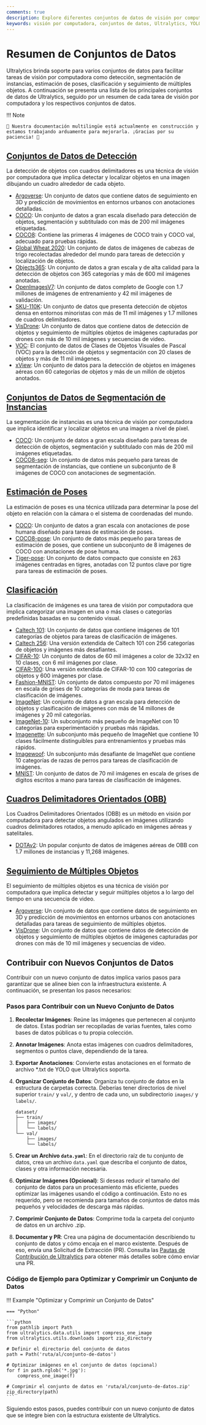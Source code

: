 ```yaml
---
comments: true
description: Explore diferentes conjuntos de datos de visión por computadora soportados por Ultralytics para la detección de objetos, segmentación, estimación de poses, clasificación de imágenes y seguimiento de múltiples objetos.
keywords: visión por computadora, conjuntos de datos, Ultralytics, YOLO, detección de objetos, segmentación de instancias, estimación de poses, clasificación de imágenes, seguimiento de múltiples objetos
---
```


# Resumen de Conjuntos de Datos

Ultralytics brinda soporte para varios conjuntos de datos para facilitar tareas de visión por computadora como detección, segmentación de instancias, estimación de poses, clasificación y seguimiento de múltiples objetos. A continuación se presenta una lista de los principales conjuntos de datos de Ultralytics, seguido por un resumen de cada tarea de visión por computadora y los respectivos conjuntos de datos.

!!! Note

    🚧 Nuestra documentación multilingüe está actualmente en construcción y estamos trabajando arduamente para mejorarla. ¡Gracias por su paciencia! 🙏

## [Conjuntos de Datos de Detección](../../datasets/detect/index.md)

La detección de objetos con cuadros delimitadores es una técnica de visión por computadora que implica detectar y localizar objetos en una imagen dibujando un cuadro alrededor de cada objeto.

- [Argoverse](../../datasets/detect/argoverse.md): Un conjunto de datos que contiene datos de seguimiento en 3D y predicción de movimientos en entornos urbanos con anotaciones detalladas.
- [COCO](../../datasets/detect/coco.md): Un conjunto de datos a gran escala diseñado para detección de objetos, segmentación y subtitulado con más de 200 mil imágenes etiquetadas.
- [COCO8](../../datasets/detect/coco8.md): Contiene las primeras 4 imágenes de COCO train y COCO val, adecuado para pruebas rápidas.
- [Global Wheat 2020](../../datasets/detect/globalwheat2020.md): Un conjunto de datos de imágenes de cabezas de trigo recolectadas alrededor del mundo para tareas de detección y localización de objetos.
- [Objects365](../../datasets/detect/objects365.md): Un conjunto de datos a gran escala y de alta calidad para la detección de objetos con 365 categorías y más de 600 mil imágenes anotadas.
- [OpenImagesV7](../../datasets/detect/open-images-v7.md): Un conjunto de datos completo de Google con 1.7 millones de imágenes de entrenamiento y 42 mil imágenes de validación.
- [SKU-110K](../../datasets/detect/sku-110k.md): Un conjunto de datos que presenta detección de objetos densa en entornos minoristas con más de 11 mil imágenes y 1.7 millones de cuadros delimitadores.
- [VisDrone](../../datasets/detect/visdrone.md): Un conjunto de datos que contiene datos de detección de objetos y seguimiento de múltiples objetos de imágenes capturadas por drones con más de 10 mil imágenes y secuencias de video.
- [VOC](../../datasets/detect/voc.md): El conjunto de datos de Clases de Objetos Visuales de Pascal (VOC) para la detección de objetos y segmentación con 20 clases de objetos y más de 11 mil imágenes.
- [xView](../../datasets/detect/xview.md): Un conjunto de datos para la detección de objetos en imágenes aéreas con 60 categorías de objetos y más de un millón de objetos anotados.

## [Conjuntos de Datos de Segmentación de Instancias](../../datasets/segment/index.md)

La segmentación de instancias es una técnica de visión por computadora que implica identificar y localizar objetos en una imagen a nivel de píxel.

- [COCO](../../datasets/segment/coco.md): Un conjunto de datos a gran escala diseñado para tareas de detección de objetos, segmentación y subtitulado con más de 200 mil imágenes etiquetadas.
- [COCO8-seg](../../datasets/segment/coco8-seg.md): Un conjunto de datos más pequeño para tareas de segmentación de instancias, que contiene un subconjunto de 8 imágenes de COCO con anotaciones de segmentación.

## [Estimación de Poses](../../datasets/pose/index.md)

La estimación de poses es una técnica utilizada para determinar la pose del objeto en relación con la cámara o el sistema de coordenadas del mundo.

- [COCO](../../datasets/pose/coco.md): Un conjunto de datos a gran escala con anotaciones de pose humana diseñado para tareas de estimación de poses.
- [COCO8-pose](../../datasets/pose/coco8-pose.md): Un conjunto de datos más pequeño para tareas de estimación de poses, que contiene un subconjunto de 8 imágenes de COCO con anotaciones de pose humana.
- [Tiger-pose](../../datasets/pose/tiger-pose.md): Un conjunto de datos compacto que consiste en 263 imágenes centradas en tigres, anotadas con 12 puntos clave por tigre para tareas de estimación de poses.

## [Clasificación](../../datasets/classify/index.md)

La clasificación de imágenes es una tarea de visión por computadora que implica categorizar una imagen en una o más clases o categorías predefinidas basadas en su contenido visual.

- [Caltech 101](../../datasets/classify/caltech101.md): Un conjunto de datos que contiene imágenes de 101 categorías de objetos para tareas de clasificación de imágenes.
- [Caltech 256](../../datasets/classify/caltech256.md): Una versión extendida de Caltech 101 con 256 categorías de objetos y imágenes más desafiantes.
- [CIFAR-10](../../datasets/classify/cifar10.md): Un conjunto de datos de 60 mil imágenes a color de 32x32 en 10 clases, con 6 mil imágenes por clase.
- [CIFAR-100](../../datasets/classify/cifar100.md): Una versión extendida de CIFAR-10 con 100 categorías de objetos y 600 imágenes por clase.
- [Fashion-MNIST](../../datasets/classify/fashion-mnist.md): Un conjunto de datos compuesto por 70 mil imágenes en escala de grises de 10 categorías de moda para tareas de clasificación de imágenes.
- [ImageNet](../../datasets/classify/imagenet.md): Un conjunto de datos a gran escala para detección de objetos y clasificación de imágenes con más de 14 millones de imágenes y 20 mil categorías.
- [ImageNet-10](../../datasets/classify/imagenet10.md): Un subconjunto más pequeño de ImageNet con 10 categorías para experimentación y pruebas más rápidas.
- [Imagenette](../../datasets/classify/imagenette.md): Un subconjunto más pequeño de ImageNet que contiene 10 clases fácilmente distinguibles para entrenamientos y pruebas más rápidos.
- [Imagewoof](../../datasets/classify/imagewoof.md): Un subconjunto más desafiante de ImageNet que contiene 10 categorías de razas de perros para tareas de clasificación de imágenes.
- [MNIST](../../datasets/classify/mnist.md): Un conjunto de datos de 70 mil imágenes en escala de grises de dígitos escritos a mano para tareas de clasificación de imágenes.

## [Cuadros Delimitadores Orientados (OBB)](../../datasets/obb/index.md)

Los Cuadros Delimitadores Orientados (OBB) es un método en visión por computadora para detectar objetos angulados en imágenes utilizando cuadros delimitadores rotados, a menudo aplicado en imágenes aéreas y satelitales.

- [DOTAv2](../../datasets/obb/dota-v2.md): Un popular conjunto de datos de imágenes aéreas de OBB con 1.7 millones de instancias y 11,268 imágenes.

## [Seguimiento de Múltiples Objetos](../../datasets/track/index.md)

El seguimiento de múltiples objetos es una técnica de visión por computadora que implica detectar y seguir múltiples objetos a lo largo del tiempo en una secuencia de video.

- [Argoverse](../../datasets/detect/argoverse.md): Un conjunto de datos que contiene datos de seguimiento en 3D y predicción de movimientos en entornos urbanos con anotaciones detalladas para tareas de seguimiento de múltiples objetos.
- [VisDrone](../../datasets/detect/visdrone.md): Un conjunto de datos que contiene datos de detección de objetos y seguimiento de múltiples objetos de imágenes capturadas por drones con más de 10 mil imágenes y secuencias de video.

## Contribuir con Nuevos Conjuntos de Datos

Contribuir con un nuevo conjunto de datos implica varios pasos para garantizar que se alinee bien con la infraestructura existente. A continuación, se presentan los pasos necesarios:

### Pasos para Contribuir con un Nuevo Conjunto de Datos

1. **Recolectar Imágenes**: Reúne las imágenes que pertenecen al conjunto de datos. Estas podrían ser recopiladas de varias fuentes, tales como bases de datos públicas o tu propia colección.

2. **Annotar Imágenes**: Anota estas imágenes con cuadros delimitadores, segmentos o puntos clave, dependiendo de la tarea.

3. **Exportar Anotaciones**: Convierte estas anotaciones en el formato de archivo *.txt de YOLO que Ultralytics soporta.

4. **Organizar Conjunto de Datos**: Organiza tu conjunto de datos en la estructura de carpetas correcta. Deberías tener directorios de nivel superior `train/` y `val/`, y dentro de cada uno, un subdirectorio `images/` y `labels/`.

    ```
    dataset/
    ├── train/
    │   ├── images/
    │   └── labels/
    └── val/
        ├── images/
        └── labels/
    ```

5. **Crear un Archivo `data.yaml`**: En el directorio raíz de tu conjunto de datos, crea un archivo `data.yaml` que describa el conjunto de datos, clases y otra información necesaria.

6. **Optimizar Imágenes (Opcional)**: Si deseas reducir el tamaño del conjunto de datos para un procesamiento más eficiente, puedes optimizar las imágenes usando el código a continuación. Esto no es requerido, pero se recomienda para tamaños de conjuntos de datos más pequeños y velocidades de descarga más rápidas.

7. **Comprimir Conjunto de Datos**: Comprime toda la carpeta del conjunto de datos en un archivo .zip.

8. **Documentar y PR**: Crea una página de documentación describiendo tu conjunto de datos y cómo encaja en el marco existente. Después de eso, envía una Solicitud de Extracción (PR). Consulta las [Pautas de Contribución de Ultralytics](https://docs.ultralytics.com/help/contributing) para obtener más detalles sobre cómo enviar una PR.

### Código de Ejemplo para Optimizar y Comprimir un Conjunto de Datos

!!! Example "Optimizar y Comprimir un Conjunto de Datos"

    === "Python"

    ```python
    from pathlib import Path
    from ultralytics.data.utils import compress_one_image
    from ultralytics.utils.downloads import zip_directory

    # Definir el directorio del conjunto de datos
    path = Path('ruta/al/conjunto-de-datos')

    # Optimizar imágenes en el conjunto de datos (opcional)
    for f in path.rglob('*.jpg'):
        compress_one_image(f)

    # Comprimir el conjunto de datos en 'ruta/al/conjunto-de-datos.zip'
    zip_directory(path)
    ```

Siguiendo estos pasos, puedes contribuir con un nuevo conjunto de datos que se integre bien con la estructura existente de Ultralytics.
